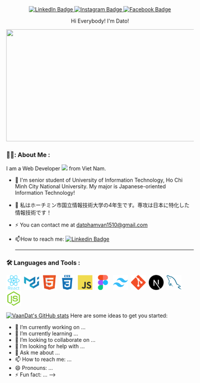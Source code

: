 <div id="header" align="center">
    <div id="badges">
      <a href="https://www.linkedin.com/in/ph%E1%BA%A1m-v%C4%83n-%C4%91%E1%BA%A1t-60ab341a4/">
        <img src="https://img.shields.io/badge/linkedIn-blue?style=for-the-badge&logo=linkedin&logoColor=white" alt="LinkedIn Badge"/>
      </a>
      <a href="https://www.instagram.com/doctorber_02/">
        <img src="https://img.shields.io/badge/instagram-red?style=for-the-badge&logo=instagram&logoColor=white" alt="Instagram Badge"/>
      </a>
      <a href="https://www.facebook.com/vandat1510/">
        <img src="https://img.shields.io/badge/facebook-blue?style=for-the-badge&logo=facebook&logoColor=white" alt="Facebook Badge"/>
      </a>
  </div>

  Hi Everybody! I'm Dato!
</h1>
</div>



<div align="center">
  <img src="https://media2.giphy.com/media/QNFhOolVeCzPQ2Mx85/giphy.gif?cid=ecf05e47kjsfxyphm98lsbcl23ff30z5t8nfyrhrvj69ld1j&ep=v1_gifs_search&rid=giphy.gif&ct=g" width="600" height="300"/>
</div>

### 👨‍💻: About Me :
I am a Web Developer <img src="https://media.giphy.com/media/WUlplcMpOCEmTGBtBW/giphy.gif" width="30"> from Viet Nam.
- :telescope: I'm senior student of University of Information Technology, Ho Chi Minh City National University. My major is Japanese-oriented Information Technology! 

- :seedling: 私はホーチミン市国立情報技術大学の4年生です。専攻は日本に特化した情報技術です！

- :zap: You can contact me at datphamvan1510@gmail.com

- :mailbox:How to reach me: [![Linkedin Badge](https://img.shields.io/badge/--blue?style=flat&logo=Linkedin&logoColor=white)](https://www.linkedin.com/in/ph%E1%BA%A1m-v%C4%83n-%C4%91%E1%BA%A1t-60ab341a4/)

  ---

### :hammer_and_wrench: Languages and Tools :
<div>

  <img src="https://github.com/devicons/devicon/blob/master/icons/react/react-original-wordmark.svg" title="React" alt="React" width="40" height="40"/>&nbsp;
  <img src="https://github.com/devicons/devicon/blob/master/icons/materialui/materialui-original.svg" title="Material UI" alt="Material UI" width="40" height="40"/>&nbsp;
  <img src="https://github.com/devicons/devicon/blob/master/icons/html5/html5-original.svg" title="HTML5" alt="HTML" width="40" height="40"/>&nbsp;
  <img src="https://github.com/devicons/devicon/blob/master/icons/css3/css3-plain-wordmark.svg"  title="CSS3" alt="CSS" width="40" height="40"/>&nbsp;
  <img src="https://github.com/devicons/devicon/blob/master/icons/javascript/javascript-original.svg" title="JavaScript" alt="JavaScript" width="40" height="40"/>&nbsp;
  <img src="https://github.com/devicons/devicon/blob/master/icons/figma/figma-original.svg" title="Figma" alt="Figma" width="40" height="40"/>&nbsp;
  <img src="https://github.com/devicons/devicon/blob/master/icons/tailwindcss/tailwindcss-plain.svg" title="Tailwind" alt="Tailwind" width="40" height="40"/>&nbsp;
  <img src="https://github.com/devicons/devicon/blob/master/icons/git/git-original.svg" title="Git" alt="Git" width="40" height="40"/>&nbsp;
  <img src="https://github.com/devicons/devicon/blob/master/icons/nextjs/nextjs-original.svg" title="NextJS" alt="NextJS" width="40" height="40"/>&nbsp;
  <img src="https://github.com/devicons/devicon/blob/master/icons/mysql/mysql-plain.svg" title="MySQL"  alt="MySQL" width="40" height="40"/>&nbsp;
  <img src="https://github.com/devicons/devicon/blob/master/icons/nodejs/nodejs-plain.svg" title="NodeJS" alt="NodeJS" width="40" height="40"/>&nbsp;
</div>


<a href="http://www.github.com/VaanDat"><img src="https://github-readme-stats.vercel.app/api?username=VaanDat&show_icons=true&hide=&count_private=true&title_color=0891b2&text_color=000000&icon_color=0f172a&bg_color=ffffff&hide_border=true&show_icons=true" alt="VaanDat's GitHub stats" /></a>
Here are some ideas to get you started:

- 🔭 I’m currently working on ...
- 🌱 I’m currently learning ...
- 👯 I’m looking to collaborate on ...
- 🤔 I’m looking for help with ...
- 💬 Ask me about ...
- 📫 How to reach me: ...
- 😄 Pronouns: ...
- ⚡ Fun fact: ...
-->
